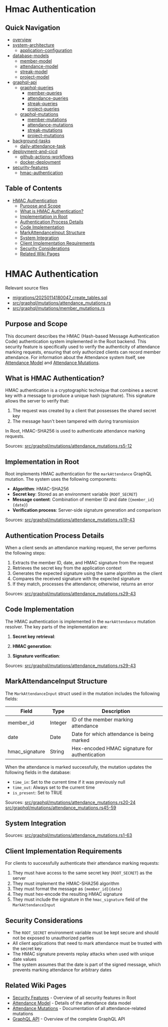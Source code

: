 #  Hmac Authentication

## Quick Navigation

- [overview](1-overview.md)
- [system-architecture](2-system-architecture.md)
  - [application-configuration](2.1-application-configuration.md)
- [database-models](3-database-models.md)
  - [member-model](3.1-member-model.md)
  - [attendance-model](3.2-attendance-model.md)
  - [streak-model](3.3-streak-model.md)
  - [project-model](3.4-project-model.md)
- [graphql-api](4-graphql-api.md)
  - [graphql-queries](4.1-graphql-queries.md)
    - [member-queries](4.1.1-member-queries.md)
    - [attendance-queries](4.1.2-attendance-queries.md)
    - [streak-queries](4.1.3-streak-queries.md)
    - [project-queries](4.1.4-project-queries.md)
  - [graphql-mutations](4.2-graphql-mutations.md)
    - [member-mutations](4.2.1-member-mutations.md)
    - [attendance-mutations](4.2.2-attendance-mutations.md)
    - [streak-mutations](4.2.3-streak-mutations.md)
    - [project-mutations](4.2.4-project-mutations.md)
- [background-tasks](5-background-tasks.md)
  - [daily-attendance-task](5.1-daily-attendance-task.md)
- [deployment-and-cicd](6-deployment-and-cicd.md)
  - [github-actions-workflows](6.1-github-actions-workflows.md)
  - [docker-deployment](6.2-docker-deployment.md)
- [security-features](7-security-features.md)
  - [hmac-authentication](7.1-hmac-authentication.md)

## Table of Contents

- [HMAC Authentication](#hmac-authentication)
  - [Purpose and Scope](#purpose-and-scope)
  - [What is HMAC Authentication?](#what-is-hmac-authentication)
  - [Implementation in Root](#implementation-in-root)
  - [Authentication Process Details](#authentication-process-details)
  - [Code Implementation](#code-implementation)
  - [MarkAttendanceInput Structure](#markattendanceinput-structure)
  - [System Integration](#system-integration)
  - [Client Implementation Requirements](#client-implementation-requirements)
  - [Security Considerations](#security-considerations)
  - [Related Wiki Pages](#related-wiki-pages)

# HMAC Authentication

Relevant source files

* [migrations/20250114180047\_create\_tables.sql](https://github.com/amfoss/root/blob/2b58803d/migrations/20250114180047_create_tables.sql)
* [src/graphql/mutations/attendance\_mutations.rs](https://github.com/amfoss/root/blob/2b58803d/src/graphql/mutations/attendance_mutations.rs)
* [src/graphql/mutations/member\_mutations.rs](https://github.com/amfoss/root/blob/2b58803d/src/graphql/mutations/member_mutations.rs)

## Purpose and Scope

This document describes the HMAC (Hash-based Message Authentication Code) authentication system implemented in the Root backend. This security feature is specifically used to verify the authenticity of attendance marking requests, ensuring that only authorized clients can record member attendance. For information about the Attendance system itself, see [Attendance Model](/amfoss/root/3.2-attendance-model) and [Attendance Mutations](/amfoss/root/4.2.2-attendance-mutations).

## What is HMAC Authentication?

HMAC authentication is a cryptographic technique that combines a secret key with a message to produce a unique hash (signature). This signature allows the server to verify that:

1. The request was created by a client that possesses the shared secret key
2. The message hasn't been tampered with during transmission

In Root, HMAC-SHA256 is used to authenticate attendance marking requests.

Sources: [src/graphql/mutations/attendance\_mutations.rs5-12](https://github.com/amfoss/root/blob/2b58803d/src/graphql/mutations/attendance_mutations.rs#L5-L12)

## Implementation in Root

Root implements HMAC authentication for the `markAttendance` GraphQL mutation. The system uses the following components:

* **Algorithm**: HMAC-SHA256
* **Secret key**: Stored as an environment variable (`ROOT_SECRET`)
* **Message content**: Combination of member ID and date (`{member_id}{date}`)
* **Verification process**: Server-side signature generation and comparison

Sources: [src/graphql/mutations/attendance\_mutations.rs19-43](https://github.com/amfoss/root/blob/2b58803d/src/graphql/mutations/attendance_mutations.rs#L19-L43)

## Authentication Process Details

When a client sends an attendance marking request, the server performs the following steps:

1. Extracts the member ID, date, and HMAC signature from the request
2. Retrieves the secret key from the application context
3. Generates the expected signature using the same algorithm as the client
4. Compares the received signature with the expected signature
5. If they match, processes the attendance; otherwise, returns an error

Sources: [src/graphql/mutations/attendance\_mutations.rs29-43](https://github.com/amfoss/root/blob/2b58803d/src/graphql/mutations/attendance_mutations.rs#L29-L43)

## Code Implementation

The HMAC authentication is implemented in the `markAttendance` mutation resolver. The key parts of the implementation are:

1. **Secret key retrieval**:

2. **HMAC generation**:

3. **Signature verification**:

Sources: [src/graphql/mutations/attendance\_mutations.rs29-43](https://github.com/amfoss/root/blob/2b58803d/src/graphql/mutations/attendance_mutations.rs#L29-L43)

## MarkAttendanceInput Structure

The `MarkAttendanceInput` struct used in the mutation includes the following fields:

| Field | Type | Description |
| --- | --- | --- |
| member\_id | Integer | ID of the member marking attendance |
| date | Date | Date for which attendance is being marked |
| hmac\_signature | String | Hex-encoded HMAC signature for authentication |

When the attendance is marked successfully, the mutation updates the following fields in the database:

* `time_in`: Set to the current time if it was previously null
* `time_out`: Always set to the current time
* `is_present`: Set to TRUE

Sources: [src/graphql/mutations/attendance\_mutations.rs20-24](https://github.com/amfoss/root/blob/2b58803d/src/graphql/mutations/attendance_mutations.rs#L20-L24) [src/graphql/mutations/attendance\_mutations.rs45-59](https://github.com/amfoss/root/blob/2b58803d/src/graphql/mutations/attendance_mutations.rs#L45-L59)

## System Integration

Sources: [src/graphql/mutations/attendance\_mutations.rs1-63](https://github.com/amfoss/root/blob/2b58803d/src/graphql/mutations/attendance_mutations.rs#L1-L63)

## Client Implementation Requirements

For clients to successfully authenticate their attendance marking requests:

1. They must have access to the same secret key (`ROOT_SECRET`) as the server
2. They must implement the HMAC-SHA256 algorithm
3. They must format the message as `{member_id}{date}`
4. They must hex-encode the resulting HMAC signature
5. They must include the signature in the `hmac_signature` field of the `MarkAttendanceInput`

## Security Considerations

* The `ROOT_SECRET` environment variable must be kept secure and should not be exposed to unauthorized parties
* All client applications that need to mark attendance must be trusted with the secret key
* The HMAC signature prevents replay attacks when used with unique date values
* The system assumes that the date is part of the signed message, which prevents marking attendance for arbitrary dates

## Related Wiki Pages

* [Security Features](/amfoss/root/7-security-features) - Overview of all security features in Root
* [Attendance Model](/amfoss/root/3.2-attendance-model) - Details of the attendance data model
* [Attendance Mutations](/amfoss/root/4.2.2-attendance-mutations) - Documentation of all attendance-related mutations
* [GraphQL API](/amfoss/root/4-graphql-api) - Overview of the complete GraphQL API